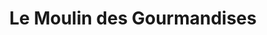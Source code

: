 ---
title: "Le Moulin des Gourmandises"
url: /verdun/le-moulin-des-gourmandises/
shop: boulangerie
---